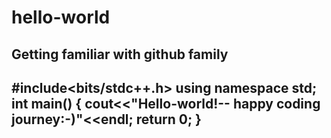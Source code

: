 # hello-world
Getting familiar with github family
----------------------------------------------------------
#include<bits/stdc++.h>
using namespace std;
int main()
  {
      cout<<"Hello-world!-- happy  coding journey:-)"<<endl;
         return 0;
  }
---------------------------------------------------------
